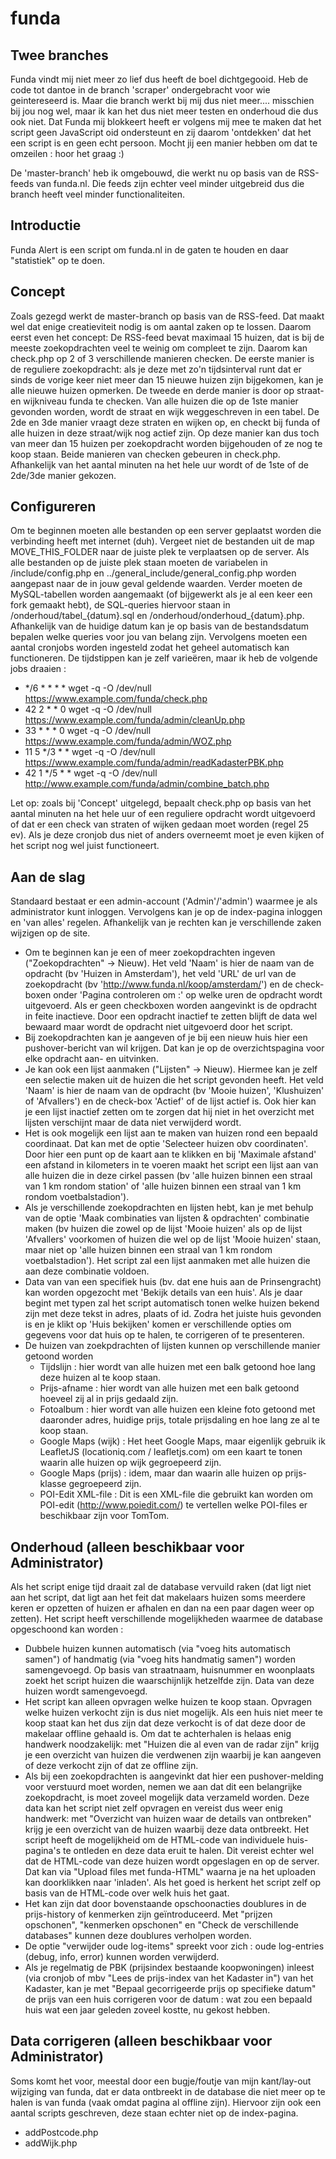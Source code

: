 # funda

## Twee branches
Funda vindt mij niet meer zo lief dus heeft de boel dichtgegooid.
Heb de code tot dantoe in de branch 'scraper' ondergebracht voor wie geintereseerd is. Maar die branch werkt bij mij dus niet meer.... misschien bij jou nog wel, maar ik kan het dus niet meer testen en onderhoud die dus ook niet.
Dat Funda mij blokkeert heeft er volgens mij mee te maken dat het script geen JavaScript oid ondersteunt en zij daarom 'ontdekken' dat het een script is en geen echt persoon. Mocht jij een manier hebben om dat te omzeilen : hoor het graag :)

De 'master-branch' heb ik omgebouwd, die werkt nu op basis van de RSS-feeds van funda.nl. Die feeds zijn echter veel minder uitgebreid dus die branch heeft veel minder functionaliteiten.

## Introductie
Funda Alert is een script om funda.nl in de gaten te houden en daar "statistiek" op te doen.

## Concept
Zoals gezegd werkt de master-branch op basis van de RSS-feed. Dat maakt wel dat enige creatieviteit nodig is om aantal zaken op te lossen.
Daarom eerst even het concept: De RSS-feed bevat maximaal 15 huizen, dat is bij de meeste zoekopdrachten veel te weinig om compleet te zijn. Daarom kan check.php op 2 of 3 verschillende manieren checken.
De eerste manier is de reguliere zoekopdracht: als je deze met zo'n tijdsinterval runt dat er sinds de vorige keer niet meer dan 15 nieuwe huizen zijn bijgekomen, kan je alle nieuwe huizen opmerken.
De tweede en derde manier is door op straat- en wijkniveau funda te checken. Van alle huizen die op de 1ste manier gevonden worden, wordt de straat en wijk weggeschreven in een tabel. De 2de en 3de manier vraagt deze straten en wijken op, en checkt bij funda of alle huizen in deze straat/wijk nog actief zijn. Op deze manier kan dus toch van meer dan 15 huizen per zoekopdracht worden bijgehouden of ze nog te koop staan.
Beide manieren van checken gebeuren in check.php. Afhankelijk van het aantal minuten na het hele uur wordt of de 1ste of de 2de/3de manier gekozen.

## Configureren
Om te beginnen moeten alle bestanden op een server geplaatst worden die verbinding heeft met internet (duh). Vergeet niet de bestanden uit de map MOVE_THIS_FOLDER naar de juiste plek te verplaatsen op de server. Als alle bestanden op de juiste plek staan moeten de variabelen in /include/config.php en ../general_include/general_config.php worden aangepast naar de in jouw geval geldende waarden. Verder moeten de MySQL-tabellen worden aangemaakt (of bijgewerkt als je al een keer een fork gemaakt hebt), de SQL-queries hiervoor staan in /onderhoud/tabel_{datum}.sql en /onderhoud/onderhoud_{datum}.php. Afhankelijk van de huidige datum kan je op basis van de bestandsdatum bepalen welke queries voor jou van belang zijn.
Vervolgens moeten een aantal cronjobs worden ingesteld zodat het geheel automatisch kan functioneren.
De tijdstippen kan je zelf varieëren, maar ik heb de volgende jobs draaien :
- */6	* 	* 	* 	* 	wget -q -O /dev/null https://www.example.com/funda/check.php
- 42 	2 	* 	* 	0 	wget -q -O /dev/null https://www.example.com/funda/admin/cleanUp.php
- 33 	* 	* 	* 	0 	wget -q -O /dev/null https://www.example.com/funda/admin/WOZ.php
- 11	5	*/3	*	*	wget -q -O /dev/null https://www.example.com/funda/admin/readKadasterPBK.php
- 42 	1 	*/5 	* 	*	wget -q -O /dev/null http://www.example.com/funda/admin/combine_batch.php

Let op: zoals bij 'Concept' uitgelegd, bepaalt check.php op basis van het aantal minuten na het hele uur of een reguliere opdracht wordt uitgevoerd of dat er een check van straten of wijken gedaan moet worden (regel 25 ev). Als je deze cronjob dus niet of anders overneemt moet je even kijken of het script nog wel juist functioneert.

## Aan de slag
Standaard bestaat er een admin-account ('Admin'/'admin') waarmee je als administrator kunt inloggen. Vervolgens kan je op de index-pagina inloggen en 'van alles' regelen. Afhankelijk van je rechten kan je verschillende zaken wijzigen op de site.
* Om te beginnen kan je een of meer zoekopdrachten ingeven ("Zoekopdrachten" -> Nieuw). Het veld 'Naam' is hier de naam van de opdracht (bv 'Huizen in Amsterdam'), het veld 'URL' de url van de zoekopdracht (bv 'http://www.funda.nl/koop/amsterdam/') en de check-boxen onder 'Pagina controleren om :' op welke uren de opdracht wordt uitgevoerd. Als er geen checkboxen worden aangevinkt is de opdracht in feite inactieve. Door een opdracht inactief te zetten blijft de data wel bewaard maar wordt de opdracht niet uitgevoerd door het script.
* Bij zoekopdrachten kan je aangeven of je bij een nieuw huis hier een pushover-bericht van wil krijgen. Dat kan je op de overzichtspagina voor elke opdracht aan- en uitvinken.
* Je kan ook een lijst aanmaken ("Lijsten" -> Nieuw). Hiermee kan je zelf een selectie maken uit de huizen die het script gevonden heeft. Het veld 'Naam' is hier de naam van de opdracht (bv 'Mooie huizen', 'Klushuizen' of 'Afvallers') en de check-box 'Actief' of de lijst actief is. Ook hier kan je een lijst inactief zetten om te zorgen dat hij niet in het overzicht met lijsten verschijnt maar de data niet verwijderd wordt.
* Het is ook mogelijk een lijst aan te maken van huizen rond een bepaald coordinaat. Dat kan met de optie 'Selecteer huizen obv coordinaten'. Door hier een punt op de kaart aan te klikken en bij 'Maximale afstand' een afstand in kilometers in te voeren maakt het script een lijst aan van alle huizen die in deze cirkel passen (bv 'alle huizen binnen een straal van 1 km rondom station' of 'alle huizen binnen een straal van 1 km rondom voetbalstadion').
* Als je verschillende zoekopdrachten en lijsten hebt, kan je met behulp van de optie 'Maak combinaties van lijsten & opdrachten' combinatie maken (bv huizen die zowel op de lijst 'Mooie huizen' als op de lijst 'Afvallers' voorkomen of huizen die wel op de lijst 'Mooie huizen' staan, maar niet op 'alle huizen binnen een straal van 1 km rondom voetbalstadion'). Het script zal een lijst aanmaken met alle huizen die aan deze combinatie voldoen.
* Data van van een specifiek huis (bv. dat ene huis aan de Prinsengracht) kan worden opgezocht met 'Bekijk details van een huis'. Als je daar begint met typen zal het script automatisch tonen welke huizen bekend zijn met deze tekst in adres, plaats of id. Zodra het juiste huis gevonden is en je klikt op 'Huis bekijken' komen er verschillende opties om gegevens voor dat huis op te halen, te corrigeren of te presenteren.
* De huizen van zoekpdrachten of lijsten kunnen op verschillende manier getoond worden
  * Tijdslijn : hier wordt van alle huizen met een balk getoond hoe lang deze huizen al te koop staan.
  * Prijs-afname : hier wordt van alle huizen met een balk getoond hoeveel zij al in prijs gedaald zijn.
  * Fotoalbum : hier wordt van alle huizen een kleine foto getoond met daaronder adres, huidige prijs, totale prijsdaling en hoe lang ze al te koop staan.
  * Google Maps (wijk) : Het heet Google Maps, maar eigenlijk gebruik ik LeafletJS (locationiq.com / leafletjs.com) om een kaart te tonen waarin alle huizen op wijk gegroepeerd zijn.
  * Google Maps (prijs) : idem, maar dan waarin alle huizen op prijs-klasse gegroepeerd zijn.
  * POI-Edit XML-file : Dit is een XML-file die gebruikt kan worden om POI-edit (http://www.poiedit.com/) te vertellen welke POI-files er beschikbaar zijn voor TomTom.

## Onderhoud (alleen beschikbaar voor Administrator)
Als het script enige tijd draait zal de database vervuild raken (dat ligt niet aan het script, dat ligt aan het feit dat makelaars huizen soms meerdere keren er opzetten of huizen er afhalen en dan na een paar dagen weer op zetten).
Het script heeft verschillende mogelijkheden waarmee de database opgeschoond kan worden :
* Dubbele huizen kunnen automatisch (via "voeg hits automatisch samen") of handmatig (via "voeg hits handmatig samen") worden samengevoegd. Op basis van straatnaam, huisnummer en woonplaats zoekt het script huizen die waarschijnlijk hetzelfde zijn. Data van deze huizen wordt samengevoegd.
* Het script kan alleen opvragen welke huizen te koop staan. Opvragen welke huizen verkocht zijn is dus niet mogelijk. Als een huis niet meer te koop staat kan het dus zijn dat deze verkocht is of dat deze door de makelaar offline gehaald is. Om dat te achterhalen is helaas enig handwerk noodzakelijk: met "Huizen die al even van de radar zijn" krijg je een overzicht van huizen die verdwenen zijn waarbij je kan aangeven of deze verkocht zijn of dat ze offline zijn.
* Als bij een zoekopdrachten is aangevinkt dat hier een pushover-melding voor verstuurd moet worden, nemen we aan dat dit een belangrijke zoekopdracht, is moet zoveel mogelijk data verzameld worden. Deze data kan het script niet zelf opvragen en vereist dus weer enig handwerk: met "Overzicht van huizen waar de details van ontbreken" krijg je een overzicht van de huizen waarbij deze data ontbreekt. Het script heeft de mogelijkheid om de HTML-code van individuele huis-pagina's te ontleden en deze data eruit te halen. Dit vereist echter wel dat de HTML-code van deze huizen wordt opgeslagen en op de server. Dat kan via "Upload files met funda-HTML" waarna je na het uploaden kan doorklikken naar 'inladen'. Als het goed is herkent het script zelf op basis van de HTML-code over welk huis het gaat.
* Het kan zijn dat door bovenstaande opschoonacties doublures in de prijs-history of kenmerken zijn geïntroduceerd. Met "prijzen opschonen", "kenmerken opschonen" en "Check de verschillende databases" kunnen deze doublures verholpen worden.
* De optie "verwijder oude log-items" spreekt voor zich : oude log-entries (debug, info, error) kunnen worden verwijderd.
* Als je regelmatig de PBK (prijsindex bestaande koopwoningen) inleest (via cronjob of mbv "Lees de prijs-index van het Kadaster in") van het Kadaster, kan je met "Bepaal gecorrigeerde prijs op specifieke datum" de prijs van een huis corrigeren voor de datum : wat zou een bepaald huis wat een jaar geleden zoveel kostte, nu gekost hebben.

## Data corrigeren (alleen beschikbaar voor Administrator)
Soms komt het voor, meestal door een bugje/foutje van mijn kant/lay-out wijziging van funda, dat er data ontbreekt in de database die niet meer op te halen is van funda (vaak omdat pagina al offline zijn). Hiervoor zijn ook een aantal scripts geschreven, deze staan echter niet op de index-pagina.
* addPostcode.php
* addWijk.php
